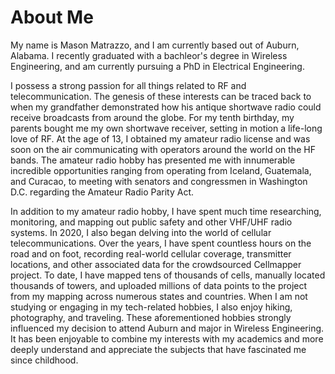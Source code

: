# About Me

My name is Mason Matrazzo, and I am currently based out of Auburn, Alabama. I recently graduated with a bachleor's degree in Wireless Engineering, and am currently pursuing a PhD in Electrical Engineering. 

I possess a strong passion for all things related to RF and telecommunication. The genesis of these interests can be traced back to when my grandfather demonstrated how his antique shortwave radio could receive broadcasts from around the globe. For my tenth birthday, my parents bought me my own shortwave receiver, setting in motion a life-long love of RF. At the age of 13, I obtained my amateur radio license and was soon on the air communicating with operators around the world on the HF bands. The amateur radio hobby has presented me with innumerable incredible opportunities ranging from operating from Iceland, Guatemala, and Curacao, to meeting with senators and congressmen in Washington D.C. regarding the Amateur Radio Parity Act.

In addition to my amateur radio hobby, I have spent much time researching, monitoring, and mapping out public safety and other VHF/UHF radio systems. In 2020, I also began delving into the world of cellular telecommunications. Over the years, I have spent countless hours on the road and on foot, recording real-world cellular coverage, transmitter locations, and other associated data for the crowdsourced Cellmapper project. To date, I have mapped tens of thousands of cells, manually located thousands of towers, and uploaded millions of data points to the project from my mapping across numerous states and countries. When I am not studying or engaging in my tech-related hobbies, I also enjoy hiking, photography, and traveling. These aforementioned hobbies strongly influenced my decision to attend Auburn and major in Wireless Engineering. It has been enjoyable to combine my interests with my academics and more deeply understand and appreciate the subjects that have fascinated me since childhood.

